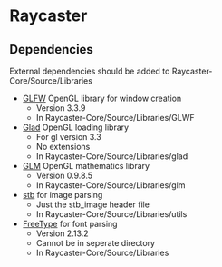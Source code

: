 # Raycaster

## Dependencies
External dependencies should be added to Raycaster-Core/Source/Libraries  
- [GLFW](https://www.glfw.org/) OpenGL library for window creation  
  - Version 3.3.9  
  - In Raycaster-Core/Source/Libraries/GLWF  
- [Glad](https://glad.dav1d.de/) OpenGL loading library  
  - For gl version 3.3  
  - No extensions
  - In Raycaster-Core/Source/Libraries/glad  
- [GLM](https://glm.g-truc.net/0.9.8/) OpenGL mathematics library  
  - Version 0.9.8.5  
  - In Raycaster-Core/Source/Libraries/glm  
- [stb](https://github.com/nothings/stb/blob/master/stb_image.h) for image parsing  
  -  Just the stb_image header file  
  -  In Raycaster-Core/Source/Libraries/utils  
- [FreeType](https://freetype.org/) for font parsing  
  -  Version 2.13.2  
  -  Cannot be in seperate directory  
  -  In Raycaster-Core/Source/Libraries  